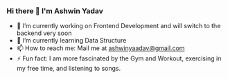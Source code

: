 ### Hi there 👋 I'm Ashwin Yadav

- 🔭 I’m currently working on Frontend Development and will switch to the backend very soon
- 🌱 I’m currently learning Data Structure 
- 📫 How to reach me: Mail me at ashwinyaadav@gmail.com
- ⚡ Fun fact: I am more fascinated by the Gym and Workout, exercising in my free time, and listening to songs.

